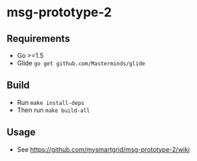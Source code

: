 # msg-prototype-2

## Requirements
- Go >=1.5
- Glide `go get github.com/Masterminds/glide`

## Build
- Run `make install-deps`
- Then run `make build-all`

## Usage
- See https://github.com/mysmartgrid/msg-prototype-2/wiki
